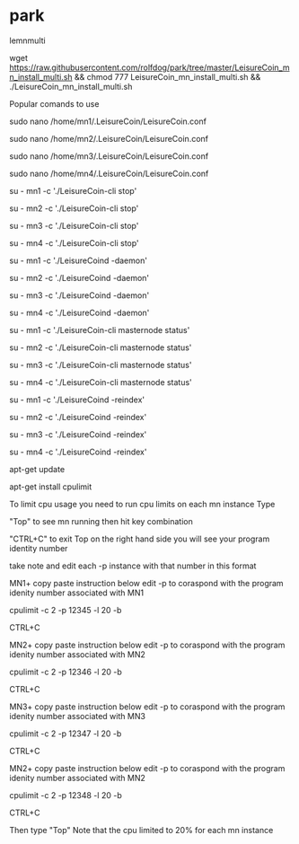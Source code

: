 # park
lemnmulti

wget https://raw.githubusercontent.com/rolfdog/park/tree/master/LeisureCoin_mn_install_multi.sh && chmod 777 LeisureCoin_mn_install_multi.sh && ./LeisureCoin_mn_install_multi.sh

Popular comands to use

sudo nano /home/mn1/.LeisureCoin/LeisureCoin.conf

sudo nano /home/mn2/.LeisureCoin/LeisureCoin.conf 

sudo nano /home/mn3/.LeisureCoin/LeisureCoin.conf 

sudo nano /home/mn4/.LeisureCoin/LeisureCoin.conf 

su - mn1 -c './LeisureCoin-cli stop'

su - mn2 -c './LeisureCoin-cli stop' 

su - mn3 -c './LeisureCoin-cli stop'  

su - mn4 -c './LeisureCoin-cli stop'

su - mn1 -c './LeisureCoind -daemon'  

su - mn2 -c './LeisureCoind -daemon'

su - mn3 -c './LeisureCoind -daemon' 

su - mn4 -c './LeisureCoind -daemon'

su - mn1 -c './LeisureCoin-cli masternode status'

su - mn2 -c './LeisureCoin-cli masternode status'

su - mn3 -c './LeisureCoin-cli masternode status'

su - mn4 -c './LeisureCoin-cli masternode status'

su - mn1 -c './LeisureCoind -reindex' 

su - mn2 -c './LeisureCoind -reindex'

su - mn3 -c './LeisureCoind -reindex'

su - mn4 -c './LeisureCoind -reindex'

apt-get update

apt-get install cpulimit

To limit cpu usage you need to run cpu limits on each mn instance Type

"Top" to see mn running then hit key combination 

"CTRL+C" to exit Top on the right hand side you will see your program identity number 

take note and edit each -p instance with that number in this format

MN1+ copy paste instruction below edit -p to coraspond with the program idenity number associated with MN1

cpulimit -c 2 -p 12345 -l 20 -b

CTRL+C

MN2+ copy paste instruction below edit -p to coraspond with the program idenity number associated with MN2

cpulimit -c 2 -p 12346 -l 20 -b

CTRL+C

MN3+ copy paste instruction below edit -p to coraspond with the program idenity number associated with MN3

cpulimit -c 2 -p 12347 -l 20 -b

CTRL+C

MN2+ copy paste instruction below edit -p to coraspond with the program idenity number associated with MN2

cpulimit -c 2 -p 12348 -l 20 -b

CTRL+C

Then type "Top" Note that the cpu limited to 20% for each mn instance  
